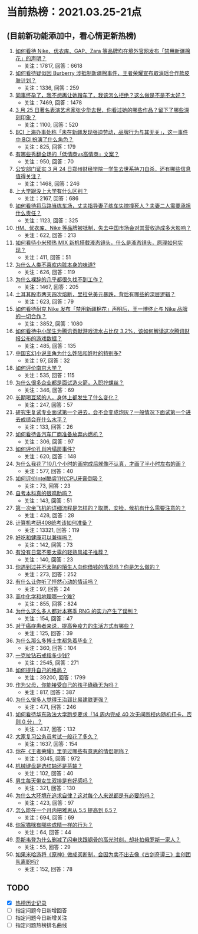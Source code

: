 # 当前热榜：2021.03.25-21点
## (目前新功能添加中，看心情更新热榜)
1. [如何看待 Nike、优衣库、GAP、Zara 等品牌均在境外官网发布「禁用新疆棉花」的声明？](https://www.zhihu.com/question/451069593)
    * 关注：17817, 回答：6618
2. [如何看待疑似因 Burberry 涉抵制新疆棉事件，王者荣耀宣布取消瑶合作款皮肤计划？](https://www.zhihu.com/question/451169925)
    * 关注：1336, 回答：259
3. [同事怀孕了，我不想再让她蹭车了，我该怎么拒绝？这么做是不是不太好？](https://www.zhihu.com/question/423335938)
    * 关注：7469, 回答：1478
4. [3 月 25 日著名表演艺术家张少华去世，你看过她的哪些作品？留下了哪些深刻印象？](https://www.zhihu.com/question/451179935)
    * 关注：1100, 回答：520
5. [BCI 上海办事处称「未在新疆发现强迫劳动，品牌行为与其无关」，这一事件中 BCI 扮演了什么角色？](https://www.zhihu.com/question/451173342)
    * 关注：825, 回答：179
6. [有哪些秀翻全场的「低情商vs高情商」文案？](https://www.zhihu.com/question/451017822)
    * 关注：950, 回答：70
7. [公安部门证实 3 月 24 日郑州财经学院一学生去世系持刀自杀，还有哪些信息值得关注？](https://www.zhihu.com/question/450900062)
    * 关注：1468, 回答：246
8. [上大学跟没上大学有什么区别？](https://www.zhihu.com/question/449157690)
    * 关注：2167, 回答：686
9. [如何看待将马路当练车场，丈夫指导妻子练车失控撞死人？夫妻二人需要承担什么责任？](https://www.zhihu.com/question/450965518)
    * 关注：1123, 回答：325
10. [HM、优衣库、Nike 等品牌被抵制，失去中国市场会对其营收造成多大影响？](https://www.zhihu.com/question/451133043)
    * 关注：622, 回答：213
11. [如何看待小米预热 MIX 新机搭载液态镜头，什么是液态镜头，原理如何实现？](https://www.zhihu.com/question/451173645)
    * 关注：411, 回答：51
12. [为什么人类不喜欢内脏本身的味道?](https://www.zhihu.com/question/450789032)
    * 关注：626, 回答：119
13. [为什么裸辞的几乎都很久找不到工作？](https://www.zhihu.com/question/430872977)
    * 关注：1467, 回答：205
14. [土耳其股市两天四次熔断，里拉兑美元暴跌，背后有哪些的深层逻辑？](https://www.zhihu.com/question/450909538)
    * 关注：623, 回答：79
15. [如何看待耐克 Nike 发布「禁用新疆棉花」声明后，王一博终止与 Nike 品牌的一切合作？](https://www.zhihu.com/question/451104868)
    * 关注：3852, 回答：1080
16. [如何看待中小学生为腾讯贡献游戏流水占比仅 3.2%，该如何解读这次腾讯财报公布的游戏数据？](https://www.zhihu.com/question/451049373)
    * 关注：485, 回答：135
17. [中国玄幻小说主角为什么姓陆和姓叶的特别多?](https://www.zhihu.com/question/449299078)
    * 关注：97, 回答：32
18. [如何评价南京大学？](https://www.zhihu.com/question/28058088)
    * 关注：535, 回答：115
19. [为什么很多企业都是面试造火箭，入职拧螺丝？](https://www.zhihu.com/question/450862378)
    * 关注：346, 回答：69
20. [长期喝豆浆的人，身体上都发生了什么变化？](https://www.zhihu.com/question/382035677)
    * 关注：247, 回答：57
21. [研究生复试专业面试第一个进去，会不会变成炮灰？一般情况下面试第一个进去成绩会在什么水平？](https://www.zhihu.com/question/41253817)
    * 关注：133, 回答：26
22. [如何看待各汽车厂商准备放弃内燃机？](https://www.zhihu.com/question/450272977)
    * 关注：306, 回答：97
23. [如何评价孔肖吟塌房事件?](https://www.zhihu.com/question/451036267)
    * 关注：620, 回答：148
24. [为什么我花了10几个小时的画完成后就像不认真，才画了半小时左右的画？](https://www.zhihu.com/question/448929275)
    * 关注：577, 回答：40
25. [如何评价Intel酷睿11代CPU牙膏倒吸？](https://www.zhihu.com/question/441892505)
    * 关注：73, 回答：23
26. [自考本科真的很鸡肋吗？](https://www.zhihu.com/question/449076324)
    * 关注：143, 回答：51
27. [第一次坐飞机的详细流程是怎样的？取票，安检，候机有什么需要注意的？](https://www.zhihu.com/question/285349075)
    * 关注：428, 回答：28
28. [计算机考研408统考该如何准备？](https://www.zhihu.com/question/22823169)
    * 关注：13321, 回答：119
29. [好吃和健康可以兼得吗？](https://www.zhihu.com/question/451034573)
    * 关注：142, 回答：73
30. [有没有日常不要太露的轻熟风裙子推荐？](https://www.zhihu.com/question/323077384)
    * 关注：140, 回答：23
31. [你遇到过并不太熟的陌生人向你借钱的情况吗？你是怎么做的？](https://www.zhihu.com/question/450331037)
    * 关注：273, 回答：252
32. [有什么让你听了怦然心动的情话吗？](https://www.zhihu.com/question/362810606)
    * 关注：97, 回答：24
33. [高中化学和地理哪一个难?](https://www.zhihu.com/question/431382521)
    * 关注：855, 回答：824
34. [为什么这么多人都对本赛季 RNG 的实力产生了误判？](https://www.zhihu.com/question/450989325)
    * 关注：154, 回答：47
35. [对于癌症患者来说，提高免疫力的生活方式有哪些？](https://www.zhihu.com/question/447041986)
    * 关注：125, 回答：39
36. [为什么那么多博士生都急着毕业？](https://www.zhihu.com/question/447576416)
    * 关注：360, 回答：104
37. [一克拉钻石戒指多少钱?](https://www.zhihu.com/question/54136414)
    * 关注：2545, 回答：271
38. [如何提升自己的格局？](https://www.zhihu.com/question/28213398)
    * 关注：39200, 回答：1799
39. [作为父母，你能接受自己的孩子碌碌无为吗？](https://www.zhihu.com/question/449660969)
    * 关注：817, 回答：387
40. [为什么很多人觉得王治郅比易建联更强？](https://www.zhihu.com/question/265426495)
    * 关注：471, 回答：246
41. [如何看待华东政法大学跑步要求「14 周内完成 40 次无间断校内随机打卡，否则 0 分」？](https://www.zhihu.com/question/450979389)
    * 关注：437, 回答：132
42. [大家复习公务员考试一般花了多久？](https://www.zhihu.com/question/276093624)
    * 关注：1637, 回答：154
43. [你在《王者荣耀》里见过哪些有意思的情侣昵称？](https://www.zhihu.com/question/335735761)
    * 关注：3045, 回答：972
44. [机械键盘是选红轴还是茶轴？](https://www.zhihu.com/question/286600171)
    * 关注：102, 回答：40
45. [男生每天带女生双排是有好感吗？](https://www.zhihu.com/question/450677093)
    * 关注：321, 回答：130
46. [为什么大环境在追求自律？这对每个人来说都是有必要的吗？](https://www.zhihu.com/question/449675187)
    * 关注：423, 回答：97
47. [怎么能在一个月内把雅思从 5.5 提高到 6.5？](https://www.zhihu.com/question/291381975)
    * 关注：694, 回答：69
48. [你家猫咪有哪些成精一样的行为？](https://www.zhihu.com/question/450440276)
    * 关注：64, 回答：44
49. [乔斯韦登为什么删减了闪电侠跟钢骨的高光时刻，却补拍俄罗斯一家人？](https://www.zhihu.com/question/450555961)
    * 关注：55, 回答：29
50. [如果米哈游将《原神》做成买断制，会因为卖不出去像《古剑奇谭三》主创团队离职吗?](https://www.zhihu.com/question/440236508)
    * 关注：152, 回答：78
## TODO
* [x] [热榜历史记录](hot_history/AllHot.md)
* [ ] 指定问题今日新增回答
* [ ] 指定问题今日新增关注
* [ ] 指定问题热榜排名曲线

